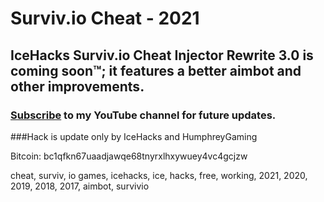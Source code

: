 # Surviv.io Cheat - 2021
## IceHacks Surviv.io Cheat Injector Rewrite 3.0 is coming soon™; it features a better aimbot and other improvements.

### [Subscribe](https://www.youtube.com/c/IceHacks?sub_confirmation=1) to my YouTube channel for future updates.

###Hack is update only by IceHacks and HumphreyGaming

Bitcoin: bc1qfkn67uaadjawqe68tnyrxlhxywuey4vc4gcjzw

cheat, surviv, io games, icehacks, ice, hacks, free, working, 2021, 2020, 2019, 2018, 2017, aimbot, survivio
